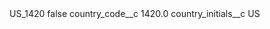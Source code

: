 <?xml version="1.0" encoding="UTF-8"?>
<CustomMetadata xmlns="http://soap.sforce.com/2006/04/metadata" xmlns:xsi="http://www.w3.org/2001/XMLSchema-instance" xmlns:xsd="http://www.w3.org/2001/XMLSchema">
    <label>US_1420</label>
    <protected>false</protected>
    <values>
        <field>country_code__c</field>
        <value xsi:type="xsd:double">1420.0</value>
    </values>
    <values>
        <field>country_initials__c</field>
        <value xsi:type="xsd:string">US</value>
    </values>
</CustomMetadata>
